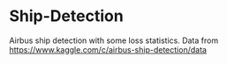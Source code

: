 # Ship-Detection
Airbus ship detection with some loss statistics.
Data from https://www.kaggle.com/c/airbus-ship-detection/data